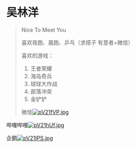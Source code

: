 # 吴林洋

>Nice To Meet You 
>
> 喜欢夜跑、晨跑、乒乓（求搭子 有意者+微信）
>
> 喜欢的游戏：
> 1. 王者荣耀
> 2. 海岛奇兵
> 3. 球球大作战
> 4. 部落冲突
> 5. 金铲铲
>
>
> 微信[![pV21fVP.jpg](https://s21.ax1x.com/2025/09/06/pV21fVP.jpg)](https://imgse.com/i/pV21fVP)

哔哩哔哩[![pV21hUf.jpg](https://s21.ax1x.com/2025/09/06/pV21hUf.jpg)](https://imgse.com/i/pV21hUf)

企鹅[![pV21IPS.jpg](https://s21.ax1x.com/2025/09/06/pV21IPS.jpg)](https://imgse.com/i/pV21IPS)
